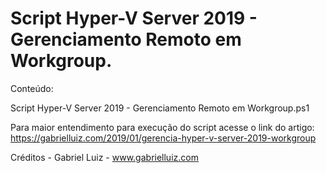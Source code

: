 # Script Hyper-V Server 2019 -  Gerenciamento Remoto em Workgroup.

Conteúdo:

Script Hyper-V Server 2019 - Gerenciamento Remoto em Workgroup.ps1

Para maior entendimento para execução do script acesse o link do artigo: https://gabrielluiz.com/2019/01/gerencia-hyper-v-server-2019-workgroup

Créditos - Gabriel Luiz - www.gabrielluiz.com
